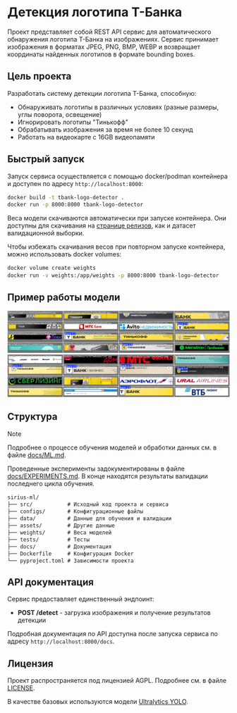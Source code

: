 # Детекция логотипа Т-Банка

Проект представляет собой REST API сервис для автоматического обнаружения логотипа Т-Банка на изображениях. Сервис принимает изображения в форматах JPEG, PNG, BMP, WEBP и возвращает координаты найденных логотипов в формате bounding boxes.

## Цель проекта

Разработать систему детекции логотипа Т-Банка, способную:
- Обнаруживать логотипы в различных условиях (разные размеры, углы поворота, освещение)
- Игнорировать логотипы "Тинькофф"
- Обрабатывать изображения за время не более 10 секунд
- Работать на видеокарте с 16GB видеопамяти

## Быстрый запуск

Запуск сервиса осуществляется с помощью docker/podman контейнера и доступен по адресу `http://localhost:8000`:

```sh
docker build -t tbank-logo-detector .
docker run -p 8000:8000 tbank-logo-detector
```

Веса модели скачиваются автоматически при запуске контейнера.
Они доступны для скачивания на [странице релизов](https://github.com/dangooddd/tbank-sirius-cv/releases), как и датасет валидационной выборки.

Чтобы избежать скачивания весов при повторном запуске контейнера, можно использовать docker volumes:

```sh
docker volume create weights
docker run -v weights:/app/weights -p 8000:8000 tbank-logo-detector
```

## Пример работы модели

<img src="assets/sample/results_1.jpg" width="800" />

<img src="assets/sample/results_2.jpg" width="800" />

## Структура

> [!Note]
> Подробнее о процессе обучения моделей и обработки данных см. в файле [docs/ML.md](docs/ML.md).
>
> Проведенные эксперименты задокументированы в файле [docs/EXPERIMENTS.md](docs/EXPERIMENTS.md).
> В конце находятся результаты валидации последнего цикла обучения.

```
sirius-ml/
├── src/           # Исходный код проекта и сервиса
├── configs/       # Конфигурационные файлы
├── data/          # Данные для обучения и валидации
├── assets/        # Другие данные
├── weights/       # Веса моделей
├── tests/         # Тесты
├── docs/          # Документация
├── Dockerfile     # Конфигурация Docker
└── pyproject.toml # Зависимости проекта
```

## API документация

Сервис предоставляет единственный эндпоинт:

- **POST /detect** - загрузка изображения и получение результатов детекции

Подробная документация по API доступна после запуска сервиса по адресу `http://localhost:8000/docs`.

## Лицензия

Проект распространяется под лицензией AGPL. Подробнее см. в файле [LICENSE](LICENSE).

В качестве базовых используются модели [Ultralytics YOLO](https://github.com/ultralytics/ultralytics).
